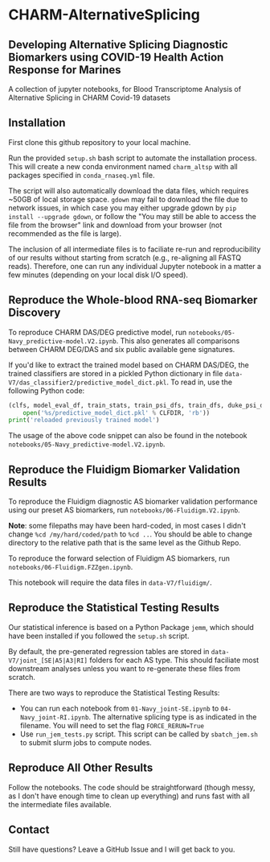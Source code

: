 # CHARM-AlternativeSplicing
## Developing Alternative Splicing Diagnostic Biomarkers using COVID-19 Health Action Response for Marines

A collection of jupyter notebooks, for Blood Transcriptome Analysis of Alternative Splicing in CHARM Covid-19 datasets

## Installation
First clone this github repository to your local machine.

Run the provided `setup.sh` bash script to automate the installation process. 
This will create a new conda environment named `charm_altsp` with all packages specified in `conda_rnaseq.yml` file. 

The script will also automatically download the data files, which requires ~50GB of local storage space. `gdown` may fail to download the file due to network issues, in which case you may either upgrade gdown by `pip install --upgrade gdown`, or follow the "You may still be able to access the file from the browser" link and download from your browser (not recommended as the file is large).

The inclusion of all intermediate files is to faciliate re-run and reproducibility of our results without starting from scratch (e.g., re-aligning all FASTQ reads). Therefore, one can run any individual Jupyter notebook in a matter a few minutes (depending on your local disk I/O speed).


## Reproduce the Whole-blood RNA-seq Biomarker Discovery

To reproduce CHARM DAS/DEG predictive model, run `notebooks/05-Navy_predictive-model.V2.ipynb`. This also generates all comparisons between CHARM DEG/DAS and six public available gene signatures.

If you'd like to extract the trained model based on CHARM DAS/DEG, the trained classifiers are stored in a pickled Python dictionary in file `data-V7/das_classifier2/predictive_model_dict.pkl`. To read in, use the following Python code:
```python
(clfs, model_eval_df, train_stats, train_psi_dfs, train_dfs, duke_psi_dfs, duke_preds, duke_y) = pickle.load(
    open('%s/predictive_model_dict.pkl' % CLFDIR, 'rb'))
print('reloaded previously trained model')
```
The usage of the above code snippet can also be found in the notebook `notebooks/05-Navy_predictive-model.V2.ipynb`.


## Reproduce the Fluidigm Biomarker Validation Results

To reproduce the Fluidigm diagnostic AS biomarker validation performance using our preset AS biomarkers, run `notebooks/06-Fluidigm.V2.ipynb`.

**Note**: some filepaths may have been hard-coded, in most cases I didn't change `%cd /my/hard/coded/path` to `%cd ..`. 
You should be able to change directory to the relative path that is the same level as the Github Repo.

To reproduce the forward selection of Fluidigm AS biomarkers, run `notebooks/06-Fluidigm.FZZgen.ipynb`.

This notebook will require the data files in `data-V7/fluidigm/`.


## Reproduce the Statistical Testing Results

Our statistical inference is based on a Python Package `jemm`, which should have been installed if you followed the `setup.sh` script.

By default, the pre-generated regression tables are stored in `data-V7/joint_[SE|A5|A3|RI]` folders for each AS type. This should faciliate most downstream analyses unless you want to re-generate these files from scratch.

There are two ways to reproduce the Statistical Testing Results:
- You can run each notebook from `01-Navy_joint-SE.ipynb` to `04-Navy_joint-RI.ipynb`. The alternative splicing type is as indicated in the filename. You will need to set the flag `FORCE_RERUN=True`
- Use `run_jem_tests.py` script. This script can be called by `sbatch_jem.sh` to submit slurm jobs to compute nodes.

## Reproduce All Other Results

Follow the notebooks. The code should be straightforward (though messy, as I don't have enough time to clean up everything) and runs fast with all the intermediate files available.

## Contact

Still have questions? Leave a GitHub Issue and I will get back to you.